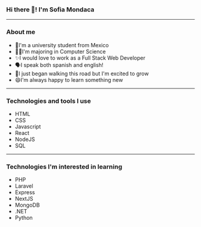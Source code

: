### Hi there 👋! I'm Sofia Mondaca
***
###  About me
- 🤠I'm a university student from Mexico 
- 👩‍💻I'm majoring in Computer Science
- ✨I would love to work as a Full Stack Web Developer
- 🗣️I speak both spanish and english!
- 🌱I just began walking this road but I'm excited to grow
- 😄I'm always happy to learn something new
***
### Technologies and tools I use
- HTML
- CSS
- Javascript
- React
- NodeJS
- SQL
***
### Technologies I'm interested in learning
- PHP
- Laravel
- Express
- NextJS
- MongoDB
- .NET
- Python
